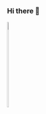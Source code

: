 ### Hi there 👋
<div style="display: flex;">

<a href="https://github.com/yuyaozhong">
  <img align="left" height="200px" width="40%" src="https://github-readme-stats.vercel.app/api?username=yuyaozhong&count_private=true&show_icons=true" />
</a>
</div>


<!--
**YuyaoZhong/YuyaoZhong** is a ✨ _special_ ✨ repository because its `README.md` (this file) appears on your GitHub profile.

Here are some ideas to get you started:

- 🔭 I’m currently working on ...
- 🌱 I’m currently learning ...
- 👯 I’m looking to collaborate on ...
- 🤔 I’m looking for help with ...
- 💬 Ask me about ...
- 📫 How to reach me: ...
- 😄 Pronouns: ...
- ⚡ Fun fact: ...
-->
